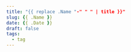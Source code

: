 ```yaml
---
title: "{{ replace .Name "-" " " | title }}"
slug: {{ .Name }}
date: {{ .Date }}
draft: false
tags:
  - tag
---
```


